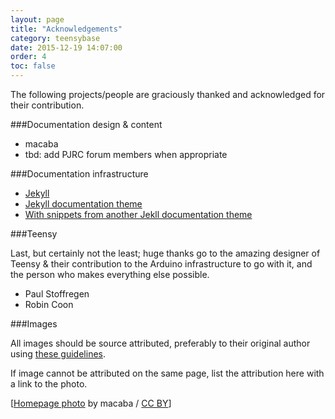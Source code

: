 ```yaml
---
layout: page
title: "Acknowledgements"
category: teensybase
date: 2015-12-19 14:07:00
order: 4
toc: false
---
```


The following projects/people are graciously thanked and acknowledged for their contribution.

###Documentation design & content

- macaba
- tbd: add PJRC forum members when appropriate

###Documentation infrastructure
- [Jekyll](https://jekyllrb.com/)
- [Jekyll documentation theme](http://bruth.github.io/jekyll-docs-template/)
- [With snippets from another Jekll documentation theme](http://idratherbewriting.com/documentation-theme-jekyll/mydoc/home.html)

###Teensy

Last, but certainly not the least; huge thanks go to the amazing designer of Teensy & their contribution to the Arduino infrastructure to go with it, and the person who makes everything else possible.

- Paul Stoffregen 
- Robin Coon

###Images

All images should be source attributed, preferably to their original author using [these guidelines](https://wiki.creativecommons.org/wiki/Best_practices_for_attribution#This_is_a_pretty_good_attribution).

If image cannot be attributed on the same page, list the attribution here with a link to the photo.

[[Homepage photo](http://localhost:4000/images/teensy32perspective.jpg) by macaba / [CC BY](http://creativecommons.org/licenses/by/4.0/)]
